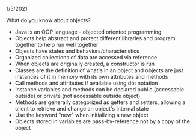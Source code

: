 1/5/2021

What do you know about objects?
- Java is an OOP language - objected oriented programming
- Objects help abstract and protect different libraries and program together to help run well together
- Objects have states and behaviors/characteristics 
- Organized collections of data are accessed via reference
- When objects are originally created, a constructor is run
- Classes are the definition of what's in an object and objects are just instances of it in memory with its own attributes and methods
- Call methods and attributes if available using dot notation
- Instance variables and methods can be declared public (accessable outside) or private (not accessable outside object)
- Methods are generally categorized as getters and setters, allowing a client to retrieve and change an object's internal state
- Use the keyword "new" when initializing a new object
- Objects stored in variables are pass-by-reference not by a copy of the object